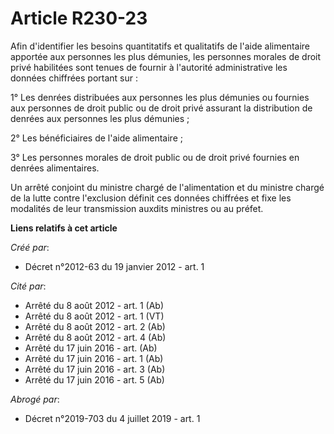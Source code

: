 # Article R230-23

Afin d'identifier les besoins quantitatifs et qualitatifs de l'aide alimentaire apportée aux personnes les plus démunies, les
personnes morales de droit privé habilitées sont tenues de fournir à l'autorité administrative les données chiffrées portant
sur : 

1° Les denrées distribuées aux personnes les plus démunies ou fournies aux personnes de droit public ou de droit privé
assurant la distribution de denrées aux personnes les plus démunies ; 

2° Les bénéficiaires de l'aide alimentaire ; 

3° Les personnes morales de droit public ou de droit privé fournies en denrées alimentaires. 

Un arrêté conjoint du ministre chargé de l'alimentation et du ministre chargé de la lutte contre l'exclusion définit ces
données chiffrées et fixe les modalités de leur transmission auxdits ministres ou au préfet.

**Liens relatifs à cet article**

_Créé par_:

  - Décret n°2012-63 du 19 janvier 2012 - art. 1

_Cité par_:

  - Arrêté du 8 août 2012 - art. 1 (Ab)
  - Arrêté du 8 août 2012 - art. 1 (VT)
  - Arrêté du 8 août 2012 - art. 2 (Ab)
  - Arrêté du 8 août 2012 - art. 4 (Ab)
  - Arrêté du 17 juin 2016 - art. (Ab)
  - Arrêté du 17 juin 2016 - art. 1 (Ab)
  - Arrêté du 17 juin 2016 - art. 3 (Ab)
  - Arrêté du 17 juin 2016 - art. 5 (Ab)

_Abrogé par_:

  - Décret n°2019-703 du 4 juillet 2019 - art. 1

